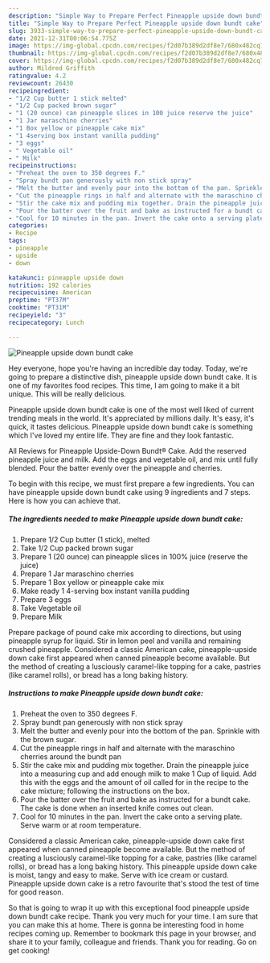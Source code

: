 ```yaml
---
description: "Simple Way to Prepare Perfect Pineapple upside down bundt cake"
title: "Simple Way to Prepare Perfect Pineapple upside down bundt cake"
slug: 3933-simple-way-to-prepare-perfect-pineapple-upside-down-bundt-cake
date: 2021-12-31T00:06:54.775Z
image: https://img-global.cpcdn.com/recipes/f2d07b389d2df8e7/680x482cq70/pineapple-upside-down-bundt-cake-recipe-main-photo.jpg
thumbnail: https://img-global.cpcdn.com/recipes/f2d07b389d2df8e7/680x482cq70/pineapple-upside-down-bundt-cake-recipe-main-photo.jpg
cover: https://img-global.cpcdn.com/recipes/f2d07b389d2df8e7/680x482cq70/pineapple-upside-down-bundt-cake-recipe-main-photo.jpg
author: Mildred Griffith
ratingvalue: 4.2
reviewcount: 26430
recipeingredient:
- "1/2 Cup butter 1 stick melted"
- "1/2 Cup packed brown sugar"
- "1 (20 ounce) can pineapple slices in 100 juice reserve the juice"
- "1 Jar maraschino cherries"
- "1 Box yellow or pineapple cake mix"
- "1 4serving box instant vanilla pudding"
- "3 eggs"
- " Vegetable oil"
- " Milk"
recipeinstructions:
- "Preheat the oven to 350 degrees F."
- "Spray bundt pan generously with non stick spray"
- "Melt the butter and evenly pour into the bottom of the pan. Sprinkle with the brown sugar."
- "Cut the pineapple rings in half and alternate with the maraschino cherries around the bundt pan"
- "Stir the cake mix and pudding mix together. Drain the pineapple juice into a measuring cup and add enough milk to make 1 Cup of liquid. Add this with the eggs and the amount of oil called for in the recipe to the cake mixture; following the instructions on the box."
- "Pour the batter over the fruit and bake as instructed for a bundt cake. The cake is done when an inserted knife comes out clean."
- "Cool for 10 minutes in the pan. Invert the cake onto a serving plate. Serve warm or at room temperature."
categories:
- Recipe
tags:
- pineapple
- upside
- down

katakunci: pineapple upside down 
nutrition: 192 calories
recipecuisine: American
preptime: "PT37M"
cooktime: "PT31M"
recipeyield: "3"
recipecategory: Lunch

---
```



![Pineapple upside down bundt cake](https://img-global.cpcdn.com/recipes/f2d07b389d2df8e7/680x482cq70/pineapple-upside-down-bundt-cake-recipe-main-photo.jpg)

Hey everyone, hope you're having an incredible day today. Today, we're going to prepare a distinctive dish, pineapple upside down bundt cake. It is one of my favorites food recipes. This time, I am going to make it a bit unique. This will be really delicious.

Pineapple upside down bundt cake is one of the most well liked of current trending meals in the world. It's appreciated by millions daily. It's easy, it's quick, it tastes delicious. Pineapple upside down bundt cake is something which I've loved my entire life. They are fine and they look fantastic.

All Reviews for Pineapple Upside-Down Bundt® Cake. Add the reserved pineapple juice and milk. Add the eggs and vegetable oil, and mix until fully blended. Pour the batter evenly over the pineapple and cherries.


To begin with this recipe, we must first prepare a few ingredients. You can have pineapple upside down bundt cake using 9 ingredients and 7 steps. Here is how you can achieve that.

<!--inarticleads1-->

##### The ingredients needed to make Pineapple upside down bundt cake:

1. Prepare 1/2 Cup butter (1 stick), melted
1. Take 1/2 Cup packed brown sugar
1. Prepare 1 (20 ounce) can pineapple slices in 100% juice (reserve the juice)
1. Prepare 1 Jar maraschino cherries
1. Prepare 1 Box yellow or pineapple cake mix
1. Make ready 1 4-serving box instant vanilla pudding
1. Prepare 3 eggs
1. Take  Vegetable oil
1. Prepare  Milk


Prepare package of pound cake mix according to directions, but using pineapple syrup for liquid. Stir in lemon peel and vanilla and remaining crushed pineapple. Considered a classic American cake, pineapple-upside down cake first appeared when canned pineapple become available. But the method of creating a lusciously caramel-like topping for a cake, pastries (like caramel rolls), or bread has a long baking history. 

<!--inarticleads2-->

##### Instructions to make Pineapple upside down bundt cake:

1. Preheat the oven to 350 degrees F.
1. Spray bundt pan generously with non stick spray
1. Melt the butter and evenly pour into the bottom of the pan. Sprinkle with the brown sugar.
1. Cut the pineapple rings in half and alternate with the maraschino cherries around the bundt pan
1. Stir the cake mix and pudding mix together. Drain the pineapple juice into a measuring cup and add enough milk to make 1 Cup of liquid. Add this with the eggs and the amount of oil called for in the recipe to the cake mixture; following the instructions on the box.
1. Pour the batter over the fruit and bake as instructed for a bundt cake. The cake is done when an inserted knife comes out clean.
1. Cool for 10 minutes in the pan. Invert the cake onto a serving plate. Serve warm or at room temperature.


Considered a classic American cake, pineapple-upside down cake first appeared when canned pineapple become available. But the method of creating a lusciously caramel-like topping for a cake, pastries (like caramel rolls), or bread has a long baking history. This pineapple upside down cake is moist, tangy and easy to make. Serve with ice cream or custard. Pineapple upside down cake is a retro favourite that&#39;s stood the test of time for good reason. 

So that is going to wrap it up with this exceptional food pineapple upside down bundt cake recipe. Thank you very much for your time. I am sure that you can make this at home. There is gonna be interesting food in home recipes coming up. Remember to bookmark this page in your browser, and share it to your family, colleague and friends. Thank you for reading. Go on get cooking!
